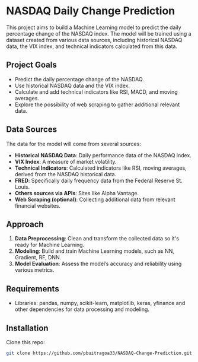 ﻿# NASDAQ Daily Change Prediction 

This project aims to build a Machine Learning model to predict the daily percentage change of the NASDAQ index. The model will be trained using a dataset created from various data sources, including historical NASDAQ data, the VIX index, and technical indicators calculated from this data.

## Project Goals

- Predict the daily percentage change of the NASDAQ.
- Use historical NASDAQ data and the VIX index.
- Calculate and add technical indicators like RSI, MACD, and moving averages.
- Explore the possibility of web scraping to gather additional relevant data.

## Data Sources

The data for the model will come from several sources:

- **Historical NASDAQ Data**: Daily performance data of the NASDAQ index.
- **VIX Index**: A measure of market volatility.
- **Technical Indicators**: Calculated indicators like RSI, moving averages, derived from the NASDAQ historical data.
- **FRED**: Specifically daily frequency data from the Federal Reserve St. Louis.
- **Others sources via APIs**: Sites like Alpha Vantage.
- **Web Scraping (optional)**: Collecting additional data from relevant financial websites. 

## Approach

1. **Data Preprocessing**: Clean and transform the collected data so it's ready for Machine Learning.
2. **Modeling**: Build and train Machine Learning models, such as NN, Gradient, RF, DNN.
3. **Model Evaluation**: Assess the model’s accuracy and reliability using various metrics.

## Requirements

- Libraries: pandas, numpy, scikit-learn, matplotlib, keras, yfinance and other dependencies for data processing and modeling.

## Installation

Clone this repo:
   ```bash
   git clone https://github.com/pbuitragoa33/NASDAQ-Change-Prediction.git

